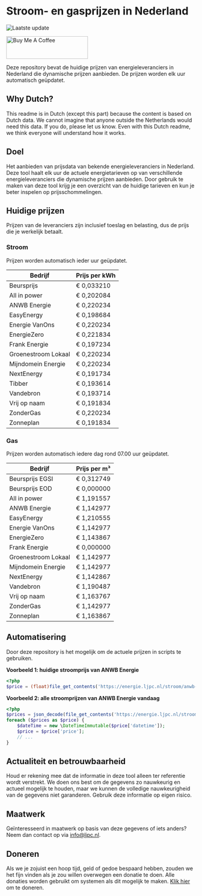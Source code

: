 # Stroom- en gasprijzen in Nederland

![Laatste update](https://img.shields.io/badge/laatste%20update-2024--05--21%2014%3A00%20CET-brightgreen)

<a href="https://www.buymeacoffee.com/Lars-" target="_blank"><img src="https://cdn.buymeacoffee.com/buttons/v2/default-orange.png" alt="Buy Me A Coffee" height="60" style="height: 60px !important;width: 217px !important;" ></a>

Deze repository bevat de huidige prijzen van energieleveranciers in Nederland die dynamische prijzen aanbieden. De prijzen worden elk uur automatisch geüpdatet.

## Why Dutch?

This readme is in Dutch (except this part) because the content is based on Dutch data. We cannot imagine that anyone outside the Netherlands would need this data. If you do, please let us know. Even with this Dutch readme, we think
everyone will understand how it works.

## Doel

Het aanbieden van prijsdata van bekende energieleveranciers in Nederland. Deze tool haalt elk uur de actuele energietarieven op van verschillende energieleveranciers die dynamische prijzen aanbieden. Door gebruik te maken van deze tool
krijg je een overzicht van de huidige tarieven en kun je beter inspelen op prijsschommelingen.

## Huidige prijzen

Prijzen van de leveranciers zijn inclusief toeslag en belasting, dus de prijs die je werkelijk betaalt.

### Stroom

Prijzen worden automatisch ieder uur geüpdatet.

 Bedrijf | Prijs per kWh 
---------|---------------
Beursprijs | € 0,033210
All in power | € 0,202084
ANWB Energie | € 0,220234
EasyEnergy | € 0,198684
Energie VanOns | € 0,220234
EnergieZero | € 0,221834
Frank Energie | € 0,197234
Groenestroom Lokaal | € 0,220234
Mijndomein Energie | € 0,220234
NextEnergy | € 0,191734
Tibber | € 0,193614
Vandebron | € 0,193714
Vrij op naam | € 0,191834
ZonderGas | € 0,220234
Zonneplan | € 0,191834


### Gas

Prijzen worden automatisch iedere dag rond 07.00 uur geüpdatet.

 Bedrijf | Prijs per m³ 
---------|--------------
Beursprijs EGSI | € 0,312749
Beursprijs EOD | € 0,000000
All in power | € 1,191557
ANWB Energie | € 1,142977
EasyEnergy | € 1,210555
Energie VanOns | € 1,142977
EnergieZero | € 1,143867
Frank Energie | € 0,000000
Groenestroom Lokaal | € 1,142977
Mijndomein Energie | € 1,142977
NextEnergy | € 1,142867
Vandebron | € 1,190487
Vrij op naam | € 1,163767
ZonderGas | € 1,142977
Zonneplan | € 1,163867


## Automatisering

Door deze repository is het mogelijk om de actuele prijzen in scripts te gebruiken.

**Voorbeeld 1: huidige stroomprijs van ANWB Energie**

```php
<?php
$price = (float)file_get_contents('https://energie.ljpc.nl/stroom/anwb-energie-nu.txt');

```

**Voorbeeld 2: alle stroomprijzen van ANWB Energie vandaag**

```php
<?php
$prices = json_decode(file_get_contents('https://energie.ljpc.nl/stroom/all-in-power-vandaag.json'),true);
foreach ($prices as $price) {
    $dateTime = new \DateTimeImmutable($price['datetime']);
    $price = $price['price'];
    // ...
}
```

## Actualiteit en betrouwbaarheid

Houd er rekening mee dat de informatie in deze tool alleen ter referentie wordt verstrekt. We doen ons best om de gegevens zo nauwkeurig en actueel mogelijk te houden, maar we kunnen de volledige nauwkeurigheid van de gegevens niet
garanderen. Gebruik deze informatie op eigen risico.

## Maatwerk

Geïnteresseerd in maatwerk op basis van deze gegevens of iets anders? Neem dan contact op
via [info@ljpc.nl](mailto:info@ljpc.nl?subject=Energie%20prijzen).

## Doneren

Als we je zojuist een hoop tijd, geld of gedoe bespaard hebben, zouden we het fijn vinden als je zou willen overwegen een
donatie te doen. Alle donaties worden gebruikt om systemen als dit mogelijk te
maken. [Klik hier](https://www.buymeacoffee.com/Lars-) om te doneren.
